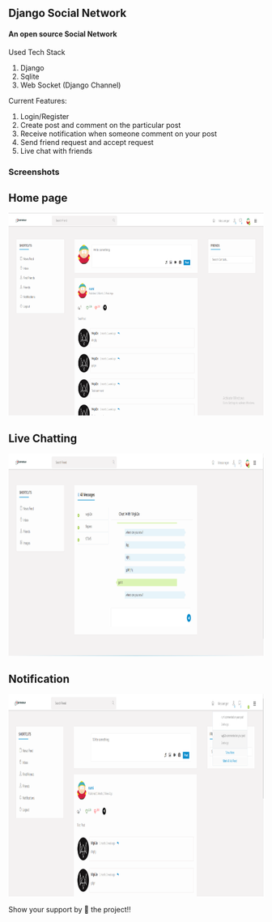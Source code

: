 ## Django Social Network

#### An open source Social Network

Used Tech Stack

1. Django
2. Sqlite
3. Web Socket (Django Channel)

Current Features:

1. Login/Register
2. Create post and comment on the particular post
3. Receive notification when someone comment on your post
4. Send friend request and accept request
5. Live chat with friends

### Screenshots

## Home page

<img src="screenshots/one.png" height="400">

## Live Chatting

<img src="screenshots/two.png" height="400">

## Notification

<img src="screenshots/three.png" height="400">

Show your support by 🌟 the project!!
